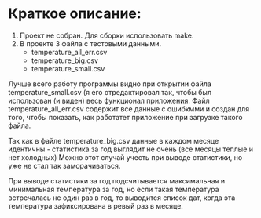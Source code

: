 # Краткое описание:

1) Проект не собран. Для сборки использовать make.
2) В проекте 3 файла с тестовыми данными. 
    - temperature_all_err.csv
    - temperature_big.csv
    - temperature_small.csv

  Лучше всего работу программы видно при открытии файла temperature_small.csv (я его отредактировал так, чтобы был использован (и виден) весь функционал приложения.
Файл temperature_all_err.csv содержит все данные с ошибкмми и создан для того, чтобы показать, как работатет приложение при загрузке такого файла.

  Так как в файле temperature_big.csv данные в каждом месяце идентичны - статистика за год выглядит не очень (все месяцы теплые и нет холодных) Можно этот случай учесть
при выводе статистики, но уже не стал так заморачиваться.

  При выводе статистики за год подсчитывается максимальная и минимальная температура за год, но если такая температура встречалась не один раз в год, то выводится 
список дат, когда эта температура зафиксирована в ревый раз в месяце.
